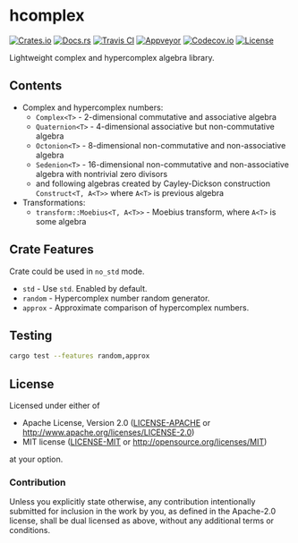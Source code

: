 # hcomplex

[![Crates.io][crates_badge]][crates]
[![Docs.rs][docs_badge]][docs]
[![Travis CI][travis_badge]][travis]
[![Appveyor][appveyor_badge]][appveyor]
[![Codecov.io][codecov_badge]][codecov]
[![License][license_badge]][license]

[crates_badge]: https://img.shields.io/crates/v/hcomplex.svg
[docs_badge]: https://docs.rs/hcomplex/badge.svg
[travis_badge]: https://api.travis-ci.org/nthend/hcomplex.svg
[appveyor_badge]: https://ci.appveyor.com/api/projects/status/github/nthend/hcomplex?branch=master&svg=true
[codecov_badge]: https://codecov.io/gh/nthend/hcomplex/graphs/badge.svg
[license_badge]: https://img.shields.io/crates/l/hcomplex.svg

[crates]: https://crates.io/crates/hcomplex
[docs]: https://docs.rs/hcomplex
[travis]: https://travis-ci.org/nthend/hcomplex
[appveyor]: https://ci.appveyor.com/project/nthend/hcomplex
[codecov]: https://codecov.io/gh/nthend/hcomplex
[license]: #license

Lightweight complex and hypercomplex algebra library.

## Contents

+ Complex and hypercomplex numbers:
  + `Complex<T>` - 2-dimensional commutative and associative algebra
  + `Quaternion<T>` - 4-dimensional associative but non-commutative algebra
  + `Octonion<T>` - 8-dimensional non-commutative and non-associative algebra
  + `Sedenion<T>` - 16-dimensional non-commutative and non-associative algebra with nontrivial zero divisors
  + and following algebras created by Cayley-Dickson construction `Construct<T, A<T>>` where `A<T>` is previous algebra
+ Transformations:
  + `transform::Moebius<T, A<T>>` - Moebius transform, where `A<T>` is some algebra

## Crate Features

Crate could be used in `no_std` mode.

+ `std` - Use `std`. Enabled by default.
+ `random` - Hypercomplex number random generator.
+ `approx` - Approximate comparison of hypercomplex numbers.

## Testing

```bash
cargo test --features random,approx
```

## License

Licensed under either of

 * Apache License, Version 2.0 ([LICENSE-APACHE](LICENSE-APACHE) or http://www.apache.org/licenses/LICENSE-2.0)
 * MIT license ([LICENSE-MIT](LICENSE-MIT) or http://opensource.org/licenses/MIT)

at your option.

### Contribution

Unless you explicitly state otherwise, any contribution intentionally submitted
for inclusion in the work by you, as defined in the Apache-2.0 license, shall be dual licensed as above, without any
additional terms or conditions.

